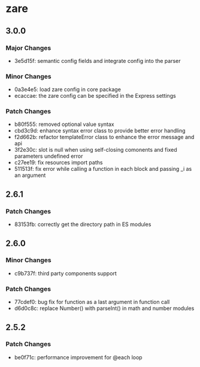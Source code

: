 # zare

## 3.0.0

### Major Changes

- 3e5d15f: semantic config fields and integrate config into the parser

### Minor Changes

- 0a3e4e5: load zare config in core package
- ecaccae: the zare config can be specified in the Express settings

### Patch Changes

- b80f555: removed optional value syntax
- cbd3c9d: enhance syntax error class to provide better error handling
- f2d662b: refactor templateError class to enhance the error message and api
- 3f2e30c: slot is null when using self-closing comonents and fixed parameters undefined error
- c27ee19: fix resources import paths
- 511513f: fix error while calling a function in each block and passing \_i as an argument

## 2.6.1

### Patch Changes

- 83153fb: correctly get the directory path in ES modules

## 2.6.0

### Minor Changes

- c9b737f: third party components support

### Patch Changes

- 77cdef0: bug fix for function as a last argument in function call
- d6d0c8c: replace Number() with parseInt() in math and number modules

## 2.5.2

### Patch Changes

- be0f71c: performance improvement for @each loop

